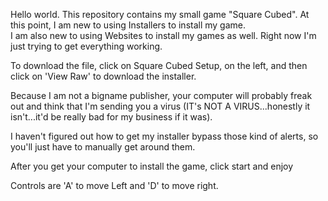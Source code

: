 Hello world.  This repository contains my small game "Square Cubed".  At this point, I am new to using Installers to install my game.  
I am also new to using Websites to install my games as well.  Right now I'm just trying to get everything working.

To download the file, click on Square Cubed Setup, on the left, and then click on 'View Raw' to download the installer.

Because I am not a bigname publisher, your computer will probably freak out and think that I'm sending you a virus (IT's NOT A VIRUS...honestly it isn't...it'd be really bad for my business if it was).  

I haven't figured out how to get my installer bypass those kind of alerts, so you'll just have to manually get around them.

After you get your computer to install the game, click start and enjoy

Controls are 'A' to move Left and 'D' to move right.

